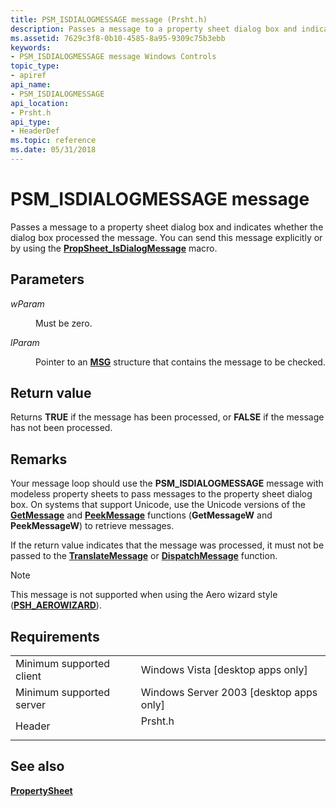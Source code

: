```yaml
---
title: PSM_ISDIALOGMESSAGE message (Prsht.h)
description: Passes a message to a property sheet dialog box and indicates whether the dialog box processed the message. You can send this message explicitly or by using the PropSheet\_IsDialogMessage macro.
ms.assetid: 7629c3f8-0b10-4585-8a95-9309c75b3ebb
keywords:
- PSM_ISDIALOGMESSAGE message Windows Controls
topic_type:
- apiref
api_name:
- PSM_ISDIALOGMESSAGE
api_location:
- Prsht.h
api_type:
- HeaderDef
ms.topic: reference
ms.date: 05/31/2018
---
```


# PSM\_ISDIALOGMESSAGE message

Passes a message to a property sheet dialog box and indicates whether the dialog box processed the message. You can send this message explicitly or by using the [**PropSheet\_IsDialogMessage**](/windows/desktop/api/Prsht/nf-prsht-propsheet_isdialogmessage) macro.

## Parameters

<dl> <dt>

*wParam* 
</dt> <dd>

Must be zero.

</dd> <dt>

*lParam* 
</dt> <dd>

Pointer to an [**MSG**](/windows/win32/api/winuser/ns-winuser-msg) structure that contains the message to be checked.

</dd> </dl>

## Return value

Returns **TRUE** if the message has been processed, or **FALSE** if the message has not been processed.

## Remarks

Your message loop should use the **PSM\_ISDIALOGMESSAGE** message with modeless property sheets to pass messages to the property sheet dialog box. On systems that support Unicode, use the Unicode versions of the [**GetMessage**](/windows/desktop/api/winuser/nf-winuser-getmessage) and [**PeekMessage**](/windows/desktop/api/winuser/nf-winuser-peekmessagea) functions (**GetMessageW** and **PeekMessageW**) to retrieve messages.

If the return value indicates that the message was processed, it must not be passed to the [**TranslateMessage**](/windows/desktop/api/winuser/nf-winuser-translatemessage) or [**DispatchMessage**](/windows/desktop/api/winuser/nf-winuser-dispatchmessage) function.

> [!Note]  
> This message is not supported when using the Aero wizard style ([**PSH\_AEROWIZARD**](/windows/desktop/api/Prsht/ns-prsht-propsheetheadera_v2)).

 

## Requirements



|                                     |                                                                                    |
|-------------------------------------|------------------------------------------------------------------------------------|
| Minimum supported client<br/> | Windows Vista \[desktop apps only\]<br/>                                     |
| Minimum supported server<br/> | Windows Server 2003 \[desktop apps only\]<br/>                               |
| Header<br/>                   | <dl> <dt>Prsht.h</dt> </dl> |



## See also

<dl> <dt>

[**PropertySheet**](/windows/desktop/api/Prsht/nf-prsht-propertysheeta)
</dt> </dl>

 

